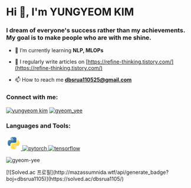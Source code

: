 <h1 align="left">Hi 👋, I'm YUNGYEOM KIM</h1>
<h3 align="left">I dream of everyone's success rather than my achievements. My goal is to make people who are with me shine.</h3>

- 🌱 I’m currently learning **NLP, MLOPs**

- 📝 I regularly write articles on [https://refine-thinking.tistory.com/](https://refine-thinking.tistory.com/)

- 📫 How to reach me **dbsrua110525@gmail.com**

<h3 align="left">Connect with me:</h3>
<p align="left">
<a href="https://linkedin.com/in/yungyeom-kim" target="blank"><img align="center" src="https://raw.githubusercontent.com/rahuldkjain/github-profile-readme-generator/master/src/images/icons/Social/linked-in-alt.svg" alt="yungyeom kim" height="30" width="40" /></a>
<a href="https://kaggle.com/gyeomyee" target="blank"><img align="center" src="https://raw.githubusercontent.com/rahuldkjain/github-profile-readme-generator/master/src/images/icons/Social/kaggle.svg" alt="gyeom_yee" height="30" width="40" /></a>
</p>

<h3 align="left">Languages and Tools:</h3>
<p align="left"> <a href="https://www.python.org" target="_blank" rel="noreferrer"> <img src="https://raw.githubusercontent.com/devicons/devicon/master/icons/python/python-original.svg" alt="python" width="40" height="40"/> </a> <a href="https://pytorch.org/" target="_blank" rel="noreferrer"> <img src="https://www.vectorlogo.zone/logos/pytorch/pytorch-icon.svg" alt="pytorch" width="40" height="40"/> </a> <a href="https://www.tensorflow.org" target="_blank" rel="noreferrer"> <img src="https://www.vectorlogo.zone/logos/tensorflow/tensorflow-icon.svg" alt="tensorflow" width="40" height="40"/> </a> </p>

<p><img align="center" src="https://github-readme-stats.vercel.app/api/top-langs?username=gyeom-yee&show_icons=true&locale=en&layout=compact" alt="gyeom-yee" /></p>
[![Solved.ac 프로필](http://mazassumnida.wtf/api/generate_badge?boj=dbsrua1105)](https://solved.ac/dbsrua1105/)
